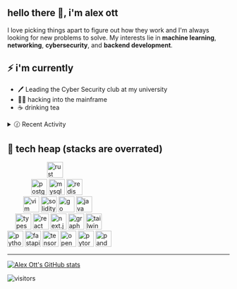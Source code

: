 <!--  _______  ______    _______                         ______             _           -->
<!-- (_______)/ _____)  (_______)                       / _____)           | |          -->
<!--  _  _  _( (____        _ _____ _____ ____   ___   ( (____  _   _  ____| |  _  ___  -->
<!-- | ||_|| |\____ \      | | ___ (____ |    \ /___)   \____ \| | | |/ ___) |_/ )/___) -->
<!-- | |   | |_____) )     | | ____/ ___ | | | |___ |   _____) ) |_| ( (___|  _ (|___ | -->
<!-- |_|   |_(______/      |_|_____)_____|_|_|_(___/   (______/|____/ \____)_| \_|___/  -->

## hello there 🌊, i'm alex ott

I love picking things apart to figure out how they work and I'm always looking for new problems to solve.
My interests lie in **machine learning**, **networking**, **cybersecurity**, and **backend development**.

## ⚡️ i'm currently

- 🖊️ Leading the Cyber Security club at my university
- 👨‍💻 hacking into the mainframe
- ☕ drinking tea

<!-- - 📙 Check out my resume. -->

<details>
<summary>🕜 Recent Activity</summary>

<!--START_SECTION:activity-->
1. 🗣 Commented on [#2565](https://github.com/drizzle-team/drizzle-orm/issues/2565#issuecomment-2351813343) in [drizzle-team/drizzle-orm](https://github.com/drizzle-team/drizzle-orm)
2. 🗣 Commented on [#387](https://github.com/a-h/templ/issues/387#issuecomment-2350746434) in [a-h/templ](https://github.com/a-h/templ)
3. 🗣 Commented on [#387](https://github.com/a-h/templ/issues/387#issuecomment-2350742245) in [a-h/templ](https://github.com/a-h/templ)
4. 🗣 Commented on [#824](https://github.com/sashabaranov/go-openai/pull/824#issuecomment-2303801966) in [sashabaranov/go-openai](https://github.com/sashabaranov/go-openai)
5. 🗣 Commented on [#15379](https://github.com/zed-industries/zed/issues/15379#issuecomment-2263509978) in [zed-industries/zed](https://github.com/zed-industries/zed)
<!--END_SECTION:activity-->

</details>

## 🚀 tech heap (stacks are overrated)

<p align="left">
  <div>
    &emsp; &emsp; &emsp; &emsp; &emsp;
    <img src="https://cdn.jsdelivr.net/gh/devicons/devicon/icons/rust/rust-plain.svg" height=36 alt="rust" title="rust"/>
  </div>
  <div>
    &emsp; &emsp; &emsp;
    <img src="https://cdn.jsdelivr.net/gh/devicons/devicon/icons/postgresql/postgresql-original.svg" height=36 alt="postgresql" title="postgresql"/>
    <img src="https://cdn.jsdelivr.net/gh/devicons/devicon/icons/mysql/mysql-original.svg" height=36 alt="mysql" title="mysql"/>
    <img src="https://cdn.jsdelivr.net/gh/devicons/devicon/icons/redis/redis-original.svg" height=36 alt="redis" title="redis"/>
  </div>
  <div>
    &emsp; &emsp;
    <img src="https://cdn.jsdelivr.net/gh/devicons/devicon/icons/vim/vim-original.svg" height=36 alt="vim" title="vim - the best keybinds"/>
    <img src="https://cdn.jsdelivr.net/gh/devicons/devicon/icons/solidity/solidity-original.svg" height=36 alt="solidity" title="solidity"/>
    <img src="https://cdn.jsdelivr.net/gh/devicons/devicon/icons/go/go-original-wordmark.svg" height=36 alt="go" title="go"/>
    <img src="https://cdn.jsdelivr.net/gh/devicons/devicon/icons/java/java-original.svg" height=36 alt="java" title="java"/>
  </div>
  <div>
    &emsp;
    <img src="https://cdn.jsdelivr.net/gh/devicons/devicon/icons/typescript/typescript-original.svg" height="36" alt="typescript" title="typescript"/>
    <img src="https://cdn.jsdelivr.net/gh/devicons/devicon/icons/react/react-original.svg"  height=36 alt="react" title="react"/>
    <img src="https://cdn.jsdelivr.net/gh/devicons/devicon/icons/nextjs/nextjs-original.svg" height=36 alt="next.js" title="next.js"/>
    <img src="https://cdn.jsdelivr.net/gh/devicons/devicon/icons/graphql/graphql-plain.svg" height=36 alt="graphql" title="graphql"/>
    <img src="https://cdn.jsdelivr.net/gh/devicons/devicon/icons/tailwindcss/tailwindcss-plain.svg" height=36 alt="tailwindcss" title="tailwindcss"/>
  </div>
  <div>
    <img src="https://cdn.jsdelivr.net/gh/devicons/devicon/icons/python/python-original.svg" height="36" alt="python" title="python"/>
    <img src="https://cdn.jsdelivr.net/gh/devicons/devicon/icons/fastapi/fastapi-original.svg" height=36 alt="fastapi" title="fastapi"/>
    <img src="https://cdn.jsdelivr.net/gh/devicons/devicon/icons/tensorflow/tensorflow-original.svg" height=36 alt="tensorflow" title="tensorflow"/>
    <img src="https://cdn.jsdelivr.net/gh/devicons/devicon/icons/opencv/opencv-original.svg" height=36 alt="opencv" title="opencv"/>
    <img src="https://cdn.jsdelivr.net/gh/devicons/devicon/icons/pytorch/pytorch-original.svg" height=36 alt="pytorch" title="pytorch"/>
    <img src="https://cdn.jsdelivr.net/gh/devicons/devicon/icons/pandas/pandas-original.svg" height=36 alt="pandas" title="pandas"/>
  </div>
</p>

<!-- ## ✒️ recent posts -->

---

[![Alex Ott's GitHub stats](https://github-readme-stats-ten-gilt.vercel.app/api?username=AlexanderHOtt)][profile]

![visitors][visitors_badge]

[profile]: https://github.com/AlexanderHOtt
[visitors_badge]: https://visitor-badge.glitch.me/badge?page_id=AlexanderHOtt.AlexanderHOtt
